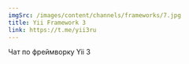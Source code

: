 ```yaml
---
imgSrc: /images/content/channels/frameworks/7.jpg
title: Yii Framework 3
link: https://t.me/yii3ru
---
```


Чат по фреймворку Yii 3

